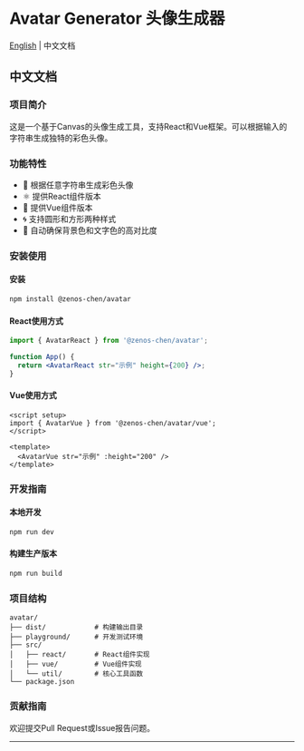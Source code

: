 # Avatar Generator 头像生成器

[English](./README.MD) | 中文文档

## 中文文档

### 项目简介
这是一个基于Canvas的头像生成工具，支持React和Vue框架。可以根据输入的字符串生成独特的彩色头像。

### 功能特性
- 🎨 根据任意字符串生成彩色头像
- ⚛️ 提供React组件版本
- 🖖 提供Vue组件版本
- 🌀 支持圆形和方形两种样式
- 🎯 自动确保背景色和文字色的高对比度

### 安装使用

#### 安装
```bash
npm install @zenos-chen/avatar
```

#### React使用方式 
```jsx
import { AvatarReact } from '@zenos-chen/avatar';

function App() {
  return <AvatarReact str="示例" height={200} />;
}
```

#### Vue使用方式
```vue
<script setup>
import { AvatarVue } from '@zenos-chen/avatar/vue';
</script>

<template>
  <AvatarVue str="示例" :height="200" />
</template>
```

### 开发指南

#### 本地开发
```bash
npm run dev
```

#### 构建生产版本
```bash
npm run build
```

### 项目结构
```
avatar/
├── dist/            # 构建输出目录
├── playground/      # 开发测试环境
├── src/
│   ├── react/       # React组件实现
│   ├── vue/         # Vue组件实现
│   └── util/        # 核心工具函数
└── package.json
```

### 贡献指南
欢迎提交Pull Request或Issue报告问题。

---